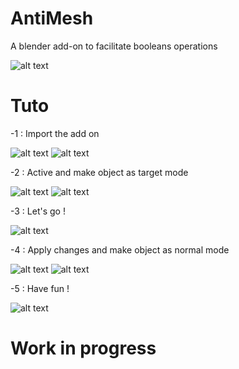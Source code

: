 # AntiMesh

A blender add-on to facilitate booleans operations

![alt text](https://github.com/LightAnge/AntiMesh/blob/main/images/add_on_logo.PNG?raw=true)

# Tuto

-1 : Import the add on

![alt text](https://github.com/LightAnge/AntiMesh/blob/main/images/addon_install.PNG?raw=true)
![alt text](https://github.com/LightAnge/AntiMesh/blob/main/images/addon_check_it.PNG?raw=true)

-2 : Active and make object as target mode

![alt text](https://github.com/LightAnge/AntiMesh/blob/main/images/active_the_add_on.PNG?raw=true)
![alt text](https://github.com/LightAnge/AntiMesh/blob/main/images/change_as_target.PNG?raw=true)

-3 : Let's go !

![alt text](https://github.com/LightAnge/AntiMesh/blob/main/images/attack_the_cube.PNG?raw=true)


-4 : Apply changes and make object as normal mode

![alt text](https://github.com/LightAnge/AntiMesh/blob/main/images/apply_the_anticubes.PNG?raw=true)
![alt text](https://github.com/LightAnge/AntiMesh/blob/main/images/return_to_normal.PNG?raw=true)

-5 : Have fun !

![alt text](https://github.com/LightAnge/AntiMesh/blob/main/images/you_don't_need_tuto.PNG?raw=true)



# Work in progress

